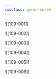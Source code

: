 ```yaml
---
cssclass: quran-surah
---
```


![[109-001]]

![[109-002]]

![[109-003]]

![[109-004]]

![[109-005]]

![[109-006]]

